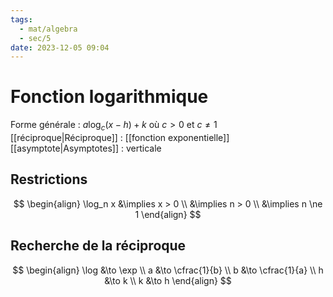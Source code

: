```yaml
---
tags:
  - mat/algebra
  - sec/5
date: 2023-12-05 09:04
---
```


# Fonction logarithmique

Forme générale : $a\log_c (x - h) + k$ où $c > 0$ et $c \ne 1$
[[réciproque|Réciproque]] : [[fonction exponentielle]]
[[asymptote|Asymptotes]] : verticale

## Restrictions

$$
\begin{align}
\log_n x &\implies x > 0 \\
&\implies n > 0 \\
&\implies n \ne 1
\end{align}
$$

## Recherche de la réciproque

$$
\begin{align}
\log &\to \exp \\
a &\to \cfrac{1}{b} \\
b &\to \cfrac{1}{a} \\
h &\to k \\
k &\to h
\end{align}
$$